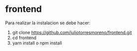 # frontend

Para realizar la instalacion se debe hacer:

1. git clone https://github.com/juliotorresmoreno/frontend.git
2. cd frontend
3. yarn install o npm install
